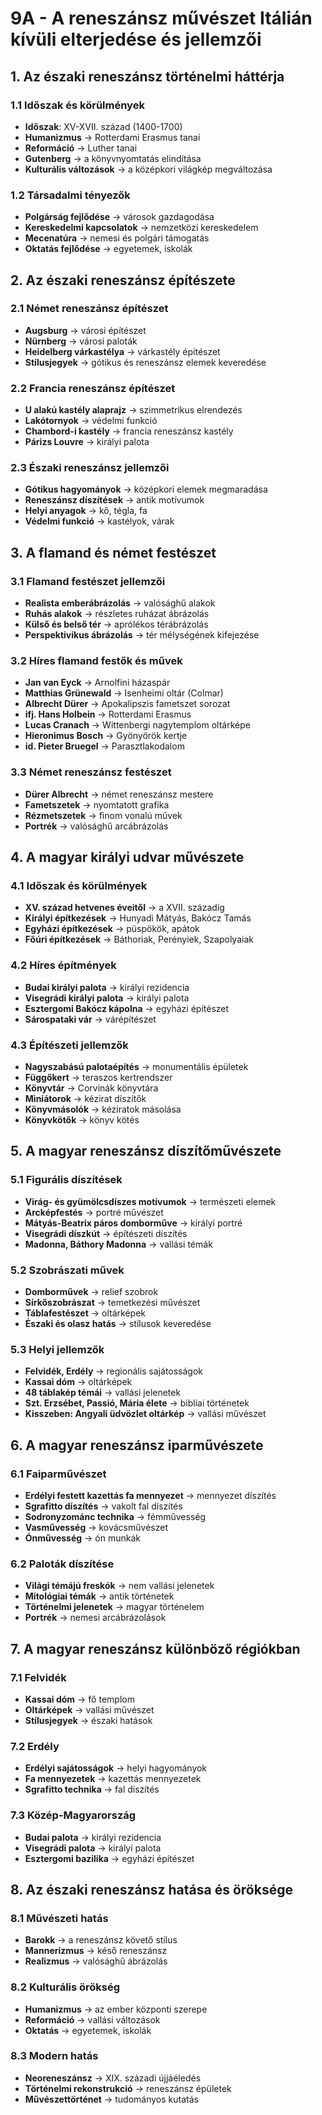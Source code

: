 # 9A - A reneszánsz művészet Itálián kívüli elterjedése és jellemzői

## 1. Az északi reneszánsz történelmi háttérja

### 1.1 Időszak és körülmények
- **Időszak**: XV-XVII. század (1400-1700)
- **Humanizmus** → Rotterdami Erasmus tanai
- **Reformáció** → Luther tanai
- **Gutenberg** → a könyvnyomtatás elindítása
- **Kulturális változások** → a középkori világkép megváltozása

### 1.2 Társadalmi tényezők
- **Polgárság fejlődése** → városok gazdagodása
- **Kereskedelmi kapcsolatok** → nemzetközi kereskedelem
- **Mecenatúra** → nemesi és polgári támogatás
- **Oktatás fejlődése** → egyetemek, iskolák

## 2. Az északi reneszánsz építészete

### 2.1 Német reneszánsz építészet
- **Augsburg** → városi építészet
- **Nürnberg** → városi paloták
- **Heidelberg várkastélya** → várkastély építészet
- **Stílusjegyek** → gótikus és reneszánsz elemek keveredése

### 2.2 Francia reneszánsz építészet
- **U alakú kastély alaprajz** → szimmetrikus elrendezés
- **Lakótornyok** → védelmi funkció
- **Chambord-i kastély** → francia reneszánsz kastély
- **Párizs Louvre** → királyi palota

### 2.3 Északi reneszánsz jellemzői
- **Gótikus hagyományok** → középkori elemek megmaradása
- **Reneszánsz díszítések** → antik motívumok
- **Helyi anyagok** → kő, tégla, fa
- **Védelmi funkció** → kastélyok, várak

## 3. A flamand és német festészet

### 3.1 Flamand festészet jellemzői
- **Realista emberábrázolás** → valósághű alakok
- **Ruhás alakok** → részletes ruházat ábrázolás
- **Külső és belső tér** → aprólékos térábrázolás
- **Perspektivikus ábrázolás** → tér mélységének kifejezése

### 3.2 Híres flamand festők és művek
- **Jan van Eyck** → Arnolfini házaspár
- **Matthias Grünewald** → Isenheimi oltár (Colmar)
- **Albrecht Dürer** → Apokalipszis fametszet sorozat
- **ifj. Hans Holbein** → Rotterdami Erasmus
- **Lucas Cranach** → Wittenbergi nagytemplom oltárképe
- **Hieronimus Bosch** → Gyönyörök kertje
- **id. Pieter Bruegel** → Parasztlakodalom

### 3.3 Német reneszánsz festészet
- **Dürer Albrecht** → német reneszánsz mestere
- **Fametszetek** → nyomtatott grafika
- **Rézmetszetek** → finom vonalú művek
- **Portrék** → valósághű arcábrázolás

## 4. A magyar királyi udvar művészete

### 4.1 Időszak és körülmények
- **XV. század hetvenes éveitől** → a XVII. századig
- **Királyi építkezések** → Hunyadi Mátyás, Bakócz Tamás
- **Egyházi építkezések** → püspökök, apátok
- **Főúri építkezések** → Báthoriak, Perényiek, Szapolyaiak

### 4.2 Híres építmények
- **Budai királyi palota** → királyi rezidencia
- **Visegrádi királyi palota** → királyi palota
- **Esztergomi Bakócz kápolna** → egyházi építészet
- **Sárospataki vár** → várépítészet

### 4.3 Építészeti jellemzők
- **Nagyszabású palotaépítés** → monumentális épületek
- **Függőkert** → teraszos kertrendszer
- **Könyvtár** → Corvinák könyvtára
- **Miniátorok** → kézirat díszítők
- **Könyvmásolók** → kéziratok másolása
- **Könyvkötők** → könyv kötés

## 5. A magyar reneszánsz díszítőművészete

### 5.1 Figurális díszítések
- **Virág- és gyümölcsdíszes motívumok** → természeti elemek
- **Arcképfestés** → portré művészet
- **Mátyás-Beatrix páros domborműve** → királyi portré
- **Visegrádi díszkút** → építészeti díszítés
- **Madonna, Báthory Madonna** → vallási témák

### 5.2 Szobrászati művek
- **Domborművek** → relief szobrok
- **Sírkőszobrászat** → temetkezési művészet
- **Táblafestészet** → oltárképek
- **Északi és olasz hatás** → stílusok keveredése

### 5.3 Helyi jellemzők
- **Felvidék, Erdély** → regionális sajátosságok
- **Kassai dóm** → oltárképek
- **48 táblakép témái** → vallási jelenetek
- **Szt. Erzsébet, Passió, Mária élete** → bibliai történetek
- **Kisszeben: Angyali üdvözlet oltárkép** → vallási művészet

## 6. A magyar reneszánsz iparművészete

### 6.1 Faiparművészet
- **Erdélyi festett kazettás fa mennyezet** → mennyezet díszítés
- **Sgrafitto díszítés** → vakolt fal díszítés
- **Sodronyzománc technika** → fémművesség
- **Vasművesség** → kovácsművészet
- **Ónművesség** → ón munkák

### 6.2 Paloták díszítése
- **Világi témájú freskók** → nem vallási jelenetek
- **Mitológiai témák** → antik történetek
- **Történelmi jelenetek** → magyar történelem
- **Portrék** → nemesi arcábrázolások

## 7. A magyar reneszánsz különböző régiókban

### 7.1 Felvidék
- **Kassai dóm** → fő templom
- **Oltárképek** → vallási művészet
- **Stílusjegyek** → északi hatások

### 7.2 Erdély
- **Erdélyi sajátosságok** → helyi hagyományok
- **Fa mennyezetek** → kazettás mennyezetek
- **Sgrafitto technika** → fal díszítés

### 7.3 Közép-Magyarország
- **Budai palota** → királyi rezidencia
- **Visegrádi palota** → királyi palota
- **Esztergomi bazilika** → egyházi építészet

## 8. Az északi reneszánsz hatása és öröksége

### 8.1 Művészeti hatás
- **Barokk** → a reneszánsz követő stílus
- **Mannerizmus** → késő reneszánsz
- **Realizmus** → valósághű ábrázolás

### 8.2 Kulturális örökség
- **Humanizmus** → az ember központi szerepe
- **Reformáció** → vallási változások
- **Oktatás** → egyetemek, iskolák

### 8.3 Modern hatás
- **Neoreneszánsz** → XIX. századi újjáéledés
- **Történelmi rekonstrukció** → reneszánsz épületek
- **Művészettörténet** → tudományos kutatás
